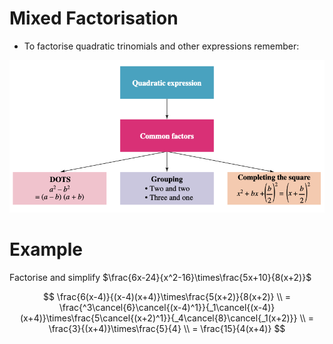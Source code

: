 # Mixed Factorisation

- To factorise quadratic trinomials and other expressions remember:

![image.png](Subject-Notes/Mathematics/Mixed%20Factorisation%20f2e35d8553c84bdda7bfe7e7c82727b7/image.png)

# Example

Factorise and simplify $\frac{6x-24}{x^2-16}\times\frac{5x+10}{8(x+2)}$

$$
\frac{6(x-4)}{(x-4)(x+4)}\times\frac{5(x+2)}{8(x+2)} \\ = \frac{^3\cancel{6}\cancel{(x-4)^1}}{_1\cancel{(x-4)}(x+4)}\times\frac{5\cancel{(x+2)^1}}{_4\cancel{8}\cancel{_1(x+2)}} \\ = \frac{3}{(x+4)}\times\frac{5}{4} \\ = \frac{15}{4(x+4)}
$$